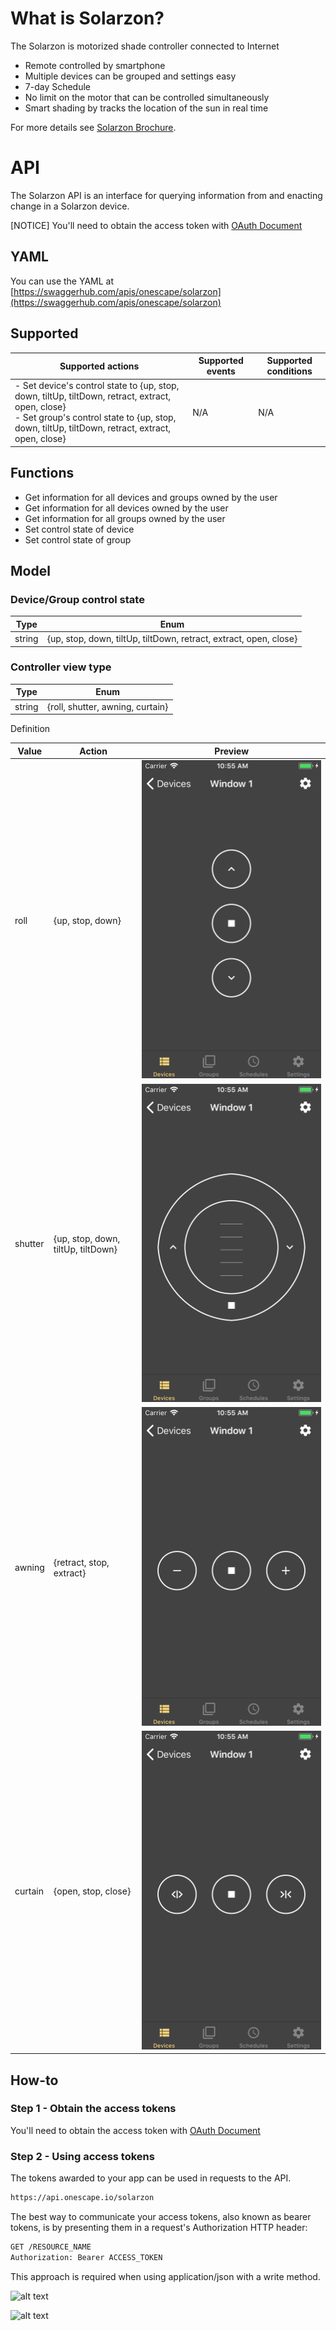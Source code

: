 # What is Solarzon?

The Solarzon is motorized shade controller connected to Internet
- Remote controlled by smartphone
- Multiple devices can be grouped and settings easy
- 7-day Schedule
- No limit on the motor that can be controlled simultaneously
- Smart shading by tracks the location of the sun in real time

For more details see [Solarzon Brochure](http://resource.one-scape.com/solarzon-en.pdf).

# API

The Solarzon API is an interface for querying information from and enacting change in a Solarzon device.

[NOTICE] You'll need to obtain the access token with [OAuth Document](https://onescape.github.io/oauth) 

## YAML

You can use the YAML at [https://swaggerhub.com/apis/onescape/solarzon](https://swaggerhub.com/apis/onescape/solarzon)

## Supported

| Supported actions | Supported events | Supported conditions |
| --- | --- | --- |
| - Set device's control state to {up, stop, down, tiltUp, tiltDown, retract, extract, open, close}<br/>- Set group's control state to {up, stop, down, tiltUp, tiltDown, retract, extract, open, close} | N/A | N/A |

## Functions

- Get information for all devices and groups owned by the user
- Get information for all devices owned by the user
- Get information for all groups owned by the user
- Set control state of device
- Set control state of group

## Model

### Device/Group control state

| Type | Enum |
| --- | --- |
| string | {up, stop, down, tiltUp, tiltDown, retract, extract, open, close} |

### Controller view type

| Type | Enum |
| --- | --- |
| string | {roll, shutter, awning, curtain} |

Definition

| Value | Action | Preview |
| --- | --- | --- |
| roll | {up, stop, down} | ![alt text](https://github.com/onescape/solarzon/blob/master/roll.png?raw=true) |
| shutter | {up, stop, down, tiltUp, tiltDown} | ![alt text](https://github.com/onescape/solarzon/blob/master/shutter.png?raw=true) |
| awning | {retract, stop, extract} | ![alt text](https://github.com/onescape/solarzon/blob/master/awning.png?raw=true) |
| curtain | {open, stop, close} | ![alt text](https://github.com/onescape/solarzon/blob/master/curtain.png?raw=true) |

## How-to

### Step 1 - Obtain the access tokens

You'll need to obtain the access token with [OAuth Document](https://onescape.github.io/oauth) 

### Step 2 - Using access tokens

The tokens awarded to your app can be used in requests to the API.

```markdown
https://api.onescape.io/solarzon
```

The best way to communicate your access tokens, also known as bearer tokens, is by presenting them in a request's Authorization HTTP header:

```markdown
GET /RESOURCE_NAME
Authorization: Bearer ACCESS_TOKEN
```

This approach is required when using application/json with a write method.

![alt text](https://github.com/onescape/oauth/blob/master/swaggerhub.jpeg?raw=true)

![alt text](https://github.com/onescape/oauth/blob/master/postman.jpeg?raw=true)
